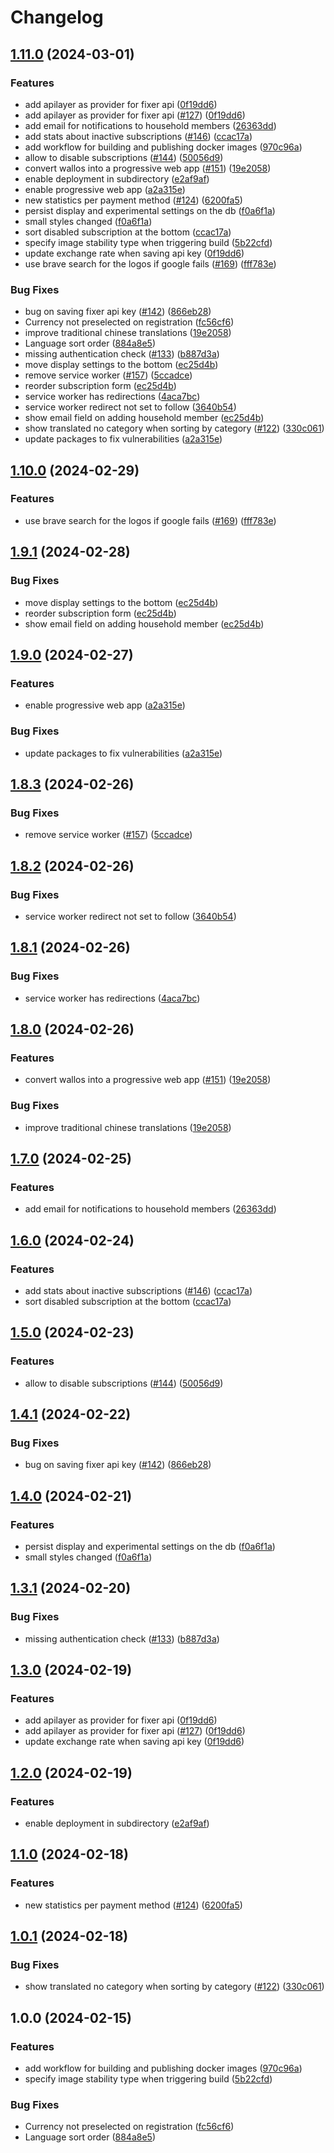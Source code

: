 # Changelog

## [1.11.0](https://github.com/silverfantacy/Wallos/compare/v1.10.0...v1.11.0) (2024-03-01)


### Features

* add apilayer as provider for fixer api ([0f19dd6](https://github.com/silverfantacy/Wallos/commit/0f19dd688fe3a2156e7d26d1bf1e1f8b30ce79ad))
* add apilayer as provider for fixer api ([#127](https://github.com/silverfantacy/Wallos/issues/127)) ([0f19dd6](https://github.com/silverfantacy/Wallos/commit/0f19dd688fe3a2156e7d26d1bf1e1f8b30ce79ad))
* add email for notifications to household members ([26363dd](https://github.com/silverfantacy/Wallos/commit/26363dd5f364b5494c526a9769626b03bba45273))
* add stats about inactive subscriptions ([#146](https://github.com/silverfantacy/Wallos/issues/146)) ([ccac17a](https://github.com/silverfantacy/Wallos/commit/ccac17a6f222cb1ee022fd30b7a1d34306dd0de2))
* add workflow for building and publishing docker images ([970c96a](https://github.com/silverfantacy/Wallos/commit/970c96a8c904809544c944071986be2a684daf50))
* allow to disable subscriptions ([#144](https://github.com/silverfantacy/Wallos/issues/144)) ([50056d9](https://github.com/silverfantacy/Wallos/commit/50056d9f03a46c166650474b3877b55a24873bb9))
* convert wallos into a progressive web app ([#151](https://github.com/silverfantacy/Wallos/issues/151)) ([19e2058](https://github.com/silverfantacy/Wallos/commit/19e205897617ee894d8802f7e73fef46be386c30))
* enable deployment in subdirectory ([e2af9af](https://github.com/silverfantacy/Wallos/commit/e2af9afc32bfc248f594336c50d44ad6f36f197e))
* enable progressive web app ([a2a315e](https://github.com/silverfantacy/Wallos/commit/a2a315e34dca2562bc11793cc5841c2082e811a9))
* new statistics per payment method ([#124](https://github.com/silverfantacy/Wallos/issues/124)) ([6200fa5](https://github.com/silverfantacy/Wallos/commit/6200fa5e87d3f60853c3d8b95f5d676e39b378f4))
* persist display and experimental settings on the db ([f0a6f1a](https://github.com/silverfantacy/Wallos/commit/f0a6f1a2f18b329c9f784a9f1953cd0e7616e1c6))
* small styles changed ([f0a6f1a](https://github.com/silverfantacy/Wallos/commit/f0a6f1a2f18b329c9f784a9f1953cd0e7616e1c6))
* sort disabled subscription at the bottom ([ccac17a](https://github.com/silverfantacy/Wallos/commit/ccac17a6f222cb1ee022fd30b7a1d34306dd0de2))
* specify image stability type when triggering build ([5b22cfd](https://github.com/silverfantacy/Wallos/commit/5b22cfd87a94a865f53b282964961862bbea1861))
* update exchange rate when saving api key ([0f19dd6](https://github.com/silverfantacy/Wallos/commit/0f19dd688fe3a2156e7d26d1bf1e1f8b30ce79ad))
* use brave search for the logos if google fails ([#169](https://github.com/silverfantacy/Wallos/issues/169)) ([fff783e](https://github.com/silverfantacy/Wallos/commit/fff783e4e87f04199817c7cb3b4bd28760d2b5f3))


### Bug Fixes

* bug on saving fixer api key ([#142](https://github.com/silverfantacy/Wallos/issues/142)) ([866eb28](https://github.com/silverfantacy/Wallos/commit/866eb28e88495e851336b5e224274a823ff4173d))
* Currency not preselected on registration ([fc56cf6](https://github.com/silverfantacy/Wallos/commit/fc56cf69ef22a07978022265b2e8344dc293eb14))
* improve traditional chinese translations ([19e2058](https://github.com/silverfantacy/Wallos/commit/19e205897617ee894d8802f7e73fef46be386c30))
* Language sort order ([884a8e5](https://github.com/silverfantacy/Wallos/commit/884a8e569339ddbcb89af4634c0c845b053affbb))
* missing authentication check ([#133](https://github.com/silverfantacy/Wallos/issues/133)) ([b887d3a](https://github.com/silverfantacy/Wallos/commit/b887d3a0503585dadde4b1b59b023c981b0f7f66))
* move display settings to the bottom ([ec25d4b](https://github.com/silverfantacy/Wallos/commit/ec25d4bc5a35f68ff15d456ae6a1d3e98d124f5f))
* remove service worker ([#157](https://github.com/silverfantacy/Wallos/issues/157)) ([5ccadce](https://github.com/silverfantacy/Wallos/commit/5ccadce2f139e5873889badc51a67bfaef8a9304))
* reorder subscription form ([ec25d4b](https://github.com/silverfantacy/Wallos/commit/ec25d4bc5a35f68ff15d456ae6a1d3e98d124f5f))
* service worker has redirections ([4aca7bc](https://github.com/silverfantacy/Wallos/commit/4aca7bcb3cdbb77958db8783c4f088df131db645))
* service worker redirect not set to follow ([3640b54](https://github.com/silverfantacy/Wallos/commit/3640b547ee3ca28e7b872b9e2dbbcd1d31c54953))
* show email field on adding household member ([ec25d4b](https://github.com/silverfantacy/Wallos/commit/ec25d4bc5a35f68ff15d456ae6a1d3e98d124f5f))
* show translated no category when sorting by category ([#122](https://github.com/silverfantacy/Wallos/issues/122)) ([330c061](https://github.com/silverfantacy/Wallos/commit/330c061b74ad1580173f3d3bc7b14048492e22d2))
* update packages to fix vulnerabilities ([a2a315e](https://github.com/silverfantacy/Wallos/commit/a2a315e34dca2562bc11793cc5841c2082e811a9))

## [1.10.0](https://github.com/ellite/Wallos/compare/v1.9.1...v1.10.0) (2024-02-29)


### Features

* use brave search for the logos if google fails ([#169](https://github.com/ellite/Wallos/issues/169)) ([fff783e](https://github.com/ellite/Wallos/commit/fff783e4e87f04199817c7cb3b4bd28760d2b5f3))

## [1.9.1](https://github.com/ellite/Wallos/compare/v1.9.0...v1.9.1) (2024-02-28)


### Bug Fixes

* move display settings to the bottom ([ec25d4b](https://github.com/ellite/Wallos/commit/ec25d4bc5a35f68ff15d456ae6a1d3e98d124f5f))
* reorder subscription form ([ec25d4b](https://github.com/ellite/Wallos/commit/ec25d4bc5a35f68ff15d456ae6a1d3e98d124f5f))
* show email field on adding household member ([ec25d4b](https://github.com/ellite/Wallos/commit/ec25d4bc5a35f68ff15d456ae6a1d3e98d124f5f))

## [1.9.0](https://github.com/ellite/Wallos/compare/v1.8.3...v1.9.0) (2024-02-27)


### Features

* enable progressive web app ([a2a315e](https://github.com/ellite/Wallos/commit/a2a315e34dca2562bc11793cc5841c2082e811a9))


### Bug Fixes

* update packages to fix vulnerabilities ([a2a315e](https://github.com/ellite/Wallos/commit/a2a315e34dca2562bc11793cc5841c2082e811a9))

## [1.8.3](https://github.com/ellite/Wallos/compare/v1.8.2...v1.8.3) (2024-02-26)


### Bug Fixes

* remove service worker ([#157](https://github.com/ellite/Wallos/issues/157)) ([5ccadce](https://github.com/ellite/Wallos/commit/5ccadce2f139e5873889badc51a67bfaef8a9304))

## [1.8.2](https://github.com/ellite/Wallos/compare/v1.8.1...v1.8.2) (2024-02-26)


### Bug Fixes

* service worker redirect not set to follow ([3640b54](https://github.com/ellite/Wallos/commit/3640b547ee3ca28e7b872b9e2dbbcd1d31c54953))

## [1.8.1](https://github.com/ellite/Wallos/compare/v1.8.0...v1.8.1) (2024-02-26)


### Bug Fixes

* service worker has redirections ([4aca7bc](https://github.com/ellite/Wallos/commit/4aca7bcb3cdbb77958db8783c4f088df131db645))

## [1.8.0](https://github.com/ellite/Wallos/compare/v1.7.0...v1.8.0) (2024-02-26)


### Features

* convert wallos into a progressive web app ([#151](https://github.com/ellite/Wallos/issues/151)) ([19e2058](https://github.com/ellite/Wallos/commit/19e205897617ee894d8802f7e73fef46be386c30))


### Bug Fixes

* improve traditional chinese translations ([19e2058](https://github.com/ellite/Wallos/commit/19e205897617ee894d8802f7e73fef46be386c30))

## [1.7.0](https://github.com/ellite/Wallos/compare/v1.6.0...v1.7.0) (2024-02-25)


### Features

* add email for notifications to household members ([26363dd](https://github.com/ellite/Wallos/commit/26363dd5f364b5494c526a9769626b03bba45273))

## [1.6.0](https://github.com/ellite/Wallos/compare/v1.5.0...v1.6.0) (2024-02-24)


### Features

* add stats about inactive subscriptions ([#146](https://github.com/ellite/Wallos/issues/146)) ([ccac17a](https://github.com/ellite/Wallos/commit/ccac17a6f222cb1ee022fd30b7a1d34306dd0de2))
* sort disabled subscription at the bottom ([ccac17a](https://github.com/ellite/Wallos/commit/ccac17a6f222cb1ee022fd30b7a1d34306dd0de2))

## [1.5.0](https://github.com/ellite/Wallos/compare/v1.4.1...v1.5.0) (2024-02-23)


### Features

* allow to disable subscriptions ([#144](https://github.com/ellite/Wallos/issues/144)) ([50056d9](https://github.com/ellite/Wallos/commit/50056d9f03a46c166650474b3877b55a24873bb9))

## [1.4.1](https://github.com/ellite/Wallos/compare/v1.4.0...v1.4.1) (2024-02-22)


### Bug Fixes

* bug on saving fixer api key ([#142](https://github.com/ellite/Wallos/issues/142)) ([866eb28](https://github.com/ellite/Wallos/commit/866eb28e88495e851336b5e224274a823ff4173d))

## [1.4.0](https://github.com/ellite/Wallos/compare/v1.3.1...v1.4.0) (2024-02-21)


### Features

* persist display and experimental settings on the db ([f0a6f1a](https://github.com/ellite/Wallos/commit/f0a6f1a2f18b329c9f784a9f1953cd0e7616e1c6))
* small styles changed ([f0a6f1a](https://github.com/ellite/Wallos/commit/f0a6f1a2f18b329c9f784a9f1953cd0e7616e1c6))

## [1.3.1](https://github.com/ellite/Wallos/compare/v1.3.0...v1.3.1) (2024-02-20)


### Bug Fixes

* missing authentication check ([#133](https://github.com/ellite/Wallos/issues/133)) ([b887d3a](https://github.com/ellite/Wallos/commit/b887d3a0503585dadde4b1b59b023c981b0f7f66))

## [1.3.0](https://github.com/ellite/Wallos/compare/v1.2.0...v1.3.0) (2024-02-19)


### Features

* add apilayer as provider for fixer api ([0f19dd6](https://github.com/ellite/Wallos/commit/0f19dd688fe3a2156e7d26d1bf1e1f8b30ce79ad))
* add apilayer as provider for fixer api ([#127](https://github.com/ellite/Wallos/issues/127)) ([0f19dd6](https://github.com/ellite/Wallos/commit/0f19dd688fe3a2156e7d26d1bf1e1f8b30ce79ad))
* update exchange rate when saving api key ([0f19dd6](https://github.com/ellite/Wallos/commit/0f19dd688fe3a2156e7d26d1bf1e1f8b30ce79ad))

## [1.2.0](https://github.com/ellite/Wallos/compare/v1.1.0...v1.2.0) (2024-02-19)


### Features

* enable deployment in subdirectory ([e2af9af](https://github.com/ellite/Wallos/commit/e2af9afc32bfc248f594336c50d44ad6f36f197e))

## [1.1.0](https://github.com/ellite/Wallos/compare/v1.0.1...v1.1.0) (2024-02-18)


### Features

* new statistics per payment method ([#124](https://github.com/ellite/Wallos/issues/124)) ([6200fa5](https://github.com/ellite/Wallos/commit/6200fa5e87d3f60853c3d8b95f5d676e39b378f4))

## [1.0.1](https://github.com/ellite/Wallos/compare/v1.0.0...v1.0.1) (2024-02-18)


### Bug Fixes

* show translated no category when sorting by category ([#122](https://github.com/ellite/Wallos/issues/122)) ([330c061](https://github.com/ellite/Wallos/commit/330c061b74ad1580173f3d3bc7b14048492e22d2))

## 1.0.0 (2024-02-15)


### Features

* add workflow for building and publishing docker images ([970c96a](https://github.com/ellite/Wallos/commit/970c96a8c904809544c944071986be2a684daf50))
* specify image stability type when triggering build ([5b22cfd](https://github.com/ellite/Wallos/commit/5b22cfd87a94a865f53b282964961862bbea1861))


### Bug Fixes

* Currency not preselected on registration ([fc56cf6](https://github.com/ellite/Wallos/commit/fc56cf69ef22a07978022265b2e8344dc293eb14))
* Language sort order ([884a8e5](https://github.com/ellite/Wallos/commit/884a8e569339ddbcb89af4634c0c845b053affbb))

